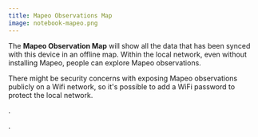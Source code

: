 ```yaml
---
title: Mapeo Observations Map
image: notebook-mapeo.png
---
```


The **Mapeo Observation Map** will show all the data that has been synced with this device in an offline map. Within the local network, even without installing Mapeo, people can explore Mapeo observations.

There might be security concerns with exposing Mapeo observations publicly on a Wifi network, so it's possible to <app-button :inline="true" localurl=":8086/all/https://docs.earthdefenderstoolkit.com/device-usage/customizing-experience">add a WiFi password</app-button> to protect the local network.

<app-button :color="true" localurl=":8084" text="Explore Observations"></app-button>.

<app-button localurl=":8086/all/https://docs.earthdefenderstoolkit.com/device-usage/bundled-applications/mapeo-data-hub/observations-map" text="Read documentation"></app-button>.
